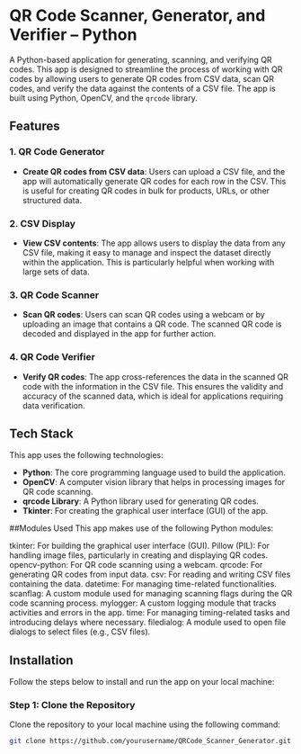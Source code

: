 # QR Code Scanner, Generator, and Verifier – Python

A Python-based application for generating, scanning, and verifying QR codes. This app is designed to streamline the process of working with QR codes by allowing users to generate QR codes from CSV data, scan QR codes, and verify the data against the contents of a CSV file. The app is built using Python, OpenCV, and the `qrcode` library.

## Features

### 1. QR Code Generator
- **Create QR codes from CSV data**: Users can upload a CSV file, and the app will automatically generate QR codes for each row in the CSV. This is useful for creating QR codes in bulk for products, URLs, or other structured data.

### 2. CSV Display
- **View CSV contents**: The app allows users to display the data from any CSV file, making it easy to manage and inspect the dataset directly within the application. This is particularly helpful when working with large sets of data.

### 3. QR Code Scanner
- **Scan QR codes**: Users can scan QR codes using a webcam or by uploading an image that contains a QR code. The scanned QR code is decoded and displayed in the app for further action.

### 4. QR Code Verifier
- **Verify QR codes**: The app cross-references the data in the scanned QR code with the information in the CSV file. This ensures the validity and accuracy of the scanned data, which is ideal for applications requiring data verification.

## Tech Stack

This app uses the following technologies:

- **Python**: The core programming language used to build the application.
- **OpenCV**: A computer vision library that helps in processing images for QR code scanning.
- **qrcode Library**: A Python library used for generating QR codes.
- **Tkinter**: For creating the graphical user interface (GUI) of the app.

##Modules Used
This app makes use of the following Python modules:

tkinter: For building the graphical user interface (GUI).
Pillow (PIL): For handling image files, particularly in creating and displaying QR codes.
opencv-python: For QR code scanning using a webcam.
qrcode: For generating QR codes from input data.
csv: For reading and writing CSV files containing the data.
datetime: For managing time-related functionalities.
scanflag: A custom module used for managing scanning flags during the QR code scanning process.
mylogger: A custom logging module that tracks activities and errors in the app.
time: For managing timing-related tasks and introducing delays where necessary.
filedialog: A module used to open file dialogs to select files (e.g., CSV files).

## Installation

Follow the steps below to install and run the app on your local machine:

### Step 1: Clone the Repository
Clone the repository to your local machine using the following command:
```bash
git clone https://github.com/yourusername/QRCode_Scanner_Generator.git
